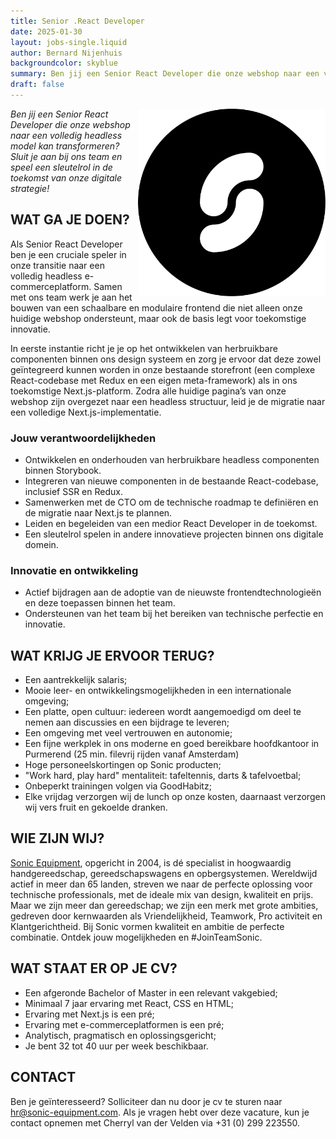 ```yaml
---
title: Senior .React Developer
date: 2025-01-30
layout: jobs-single.liquid
author: Bernard Nijenhuis
backgroundcolor: skyblue
summary: Ben jij een Senior React Developer die onze webshop naar een volledig headless model kan transformeren? Sluit je aan bij ons team en speel een sleutelrol in de toekomst van onze digitale strategie!
draft: false
---
```


<img style="float:right;margin:0 0 var(--spacing-double) var(--spacing-double);" src="/_img/werkgevers/sonic.png" width="300" height="300" alt="Logo Sonic Equipment">

_Ben jij een Senior React Developer die onze webshop naar een volledig headless model kan transformeren? Sluit je aan bij ons team en speel een sleutelrol in de toekomst van onze digitale strategie!_

## WAT GA JE DOEN?

Als Senior React Developer ben je een cruciale speler in onze transitie naar een volledig headless e-commerceplatform. Samen met ons team werk je aan het bouwen van een schaalbare en modulaire frontend die niet alleen onze huidige webshop ondersteunt, maar ook de basis legt voor toekomstige innovatie.

In eerste instantie richt je je op het ontwikkelen van herbruikbare componenten binnen ons design systeem en zorg je ervoor dat deze zowel geïntegreerd kunnen worden in onze bestaande storefront (een complexe React-codebase met Redux en een eigen meta-framework) als in ons toekomstige Next.js-platform. Zodra alle huidige pagina’s van onze webshop zijn overgezet naar een headless structuur, leid je de migratie naar een volledige Next.js-implementatie.

### Jouw verantwoordelijkheden

- Ontwikkelen en onderhouden van herbruikbare headless componenten binnen Storybook.
- Integreren van nieuwe componenten in de bestaande React-codebase, inclusief SSR en Redux.
- Samenwerken met de CTO om de technische roadmap te definiëren en de migratie naar Next.js te plannen.
- Leiden en begeleiden van een medior React Developer in de toekomst.
- Een sleutelrol spelen in andere innovatieve projecten binnen ons digitale domein.

### Innovatie en ontwikkeling

- Actief bijdragen aan de adoptie van de nieuwste frontendtechnologieën en deze toepassen binnen het team.
- Ondersteunen van het team bij het bereiken van technische perfectie en innovatie.

## WAT KRIJG JE ERVOOR TERUG?

- Een aantrekkelijk salaris;
- Mooie leer- en ontwikkelingsmogelijkheden in een internationale omgeving;
- Een platte, open cultuur: iedereen wordt aangemoedigd om deel te nemen aan discussies en een bijdrage te leveren;
- Een omgeving met veel vertrouwen en autonomie;
- Een fijne werkplek in ons moderne en goed bereikbare hoofdkantoor in Purmerend (25 min. filevrij rijden vanaf Amsterdam)
- Hoge personeelskortingen op Sonic producten;
- "Work hard, play hard" mentaliteit: tafeltennis, darts & tafelvoetbal;
- Onbeperkt trainingen volgen via GoodHabitz;
- Elke vrijdag verzorgen wij de lunch op onze kosten, daarnaast verzorgen wij vers fruit en gekoelde dranken.

## WIE ZIJN WIJ?

[Sonic Equipment](https://www.sonic-equipment.com/nl/), opgericht in 2004, is dé specialist in hoogwaardig handgereedschap, gereedschapswagens en opbergsystemen. Wereldwijd actief in meer dan 65 landen, streven we naar de perfecte oplossing voor technische professionals, met de ideale mix van design, kwaliteit en prijs. Maar we zijn meer dan gereedschap; we zijn een merk met grote ambities, gedreven door kernwaarden als Vriendelijkheid, Teamwork, Pro activiteit en Klantgerichtheid. Bij Sonic vormen kwaliteit en ambitie de perfecte combinatie. Ontdek jouw mogelijkheden en #JoinTeamSonic.

## WAT STAAT ER OP JE CV?

- Een afgeronde Bachelor of Master in een relevant vakgebied;
- Minimaal 7 jaar ervaring met React, CSS en HTML;
- Ervaring met Next.js is een pré;
- Ervaring met e-commerceplatformen is een pré;
- Analytisch, pragmatisch en oplossingsgericht;
- Je bent 32 tot 40 uur per week beschikbaar.

## CONTACT

Ben je geïnteresseerd? Solliciteer dan nu door je cv te sturen naar <hr@sonic-equipment.com>. Als je vragen hebt over deze vacature, kun je contact opnemen met Cherryl van der Velden via +31 (0) 299 223550.

